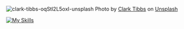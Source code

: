 ![clark-tibbs-oqStl2L5oxI-unsplash](https://github.com/AntonioMaggi/AntonioMaggi/assets/106103621/20085766-40ce-4700-9fcb-88165a28117c)
Photo by <a href="https://unsplash.com/@clarktibbs?utm_content=creditCopyText&utm_medium=referral&utm_source=unsplash">Clark Tibbs</a> on <a href="https://unsplash.com/photos/do-something-great-neon-sign-oqStl2L5oxI?utm_content=creditCopyText&utm_medium=referral&utm_source=unsplash">Unsplash</a>
  
[![My Skills](https://skillicons.dev/icons?i=js,angular,laravel,mongodb,mysql,nodejs,php,postman,ts,wordpress)](https://skillicons.dev)
